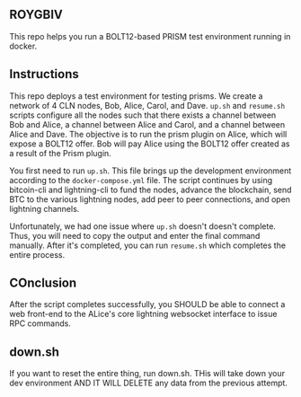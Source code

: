## ROYGBIV

This repo helps you run a BOLT12-based PRISM test environment running in docker.

## Instructions

This repo deploys a test environment for testing prisms. We create a network of 4 CLN nodes, Bob, Alice, Carol, and Dave. `up.sh` and `resume.sh` scripts configure all the nodes such that there exists a channel between Bob and Alice, a channel between Alice and Carol, and a channel between Alice and Dave. The objective is to run the prism plugin on Alice, which will expose a BOLT12 offer. Bob will pay Alice using the BOLT12 offer created as a result of the Prism plugin.

You first need to run `up.sh`.  This file brings up the development environment according to the `docker-compose.yml` file. The script continues by using bitcoin-cli and lightning-cli to fund the nodes, advance the blockchain, send BTC to the various lightning nodes, add peer to peer connections, and open lightning channels.

Unfortunately, we had one issue where `up.sh` doesn't doesn't complete. Thus, you will need to copy the output and enter the final command manually. After it's completed, you can run `resume.sh` which completes the entire process.

## COnclusion

After the script completes successfully, you SHOULD be able to connect a web front-end to the ALice's core lightning websocket interface to issue RPC commands.

## down.sh

If you want to reset the entire thing, run down.sh. THis will take down your dev environment AND IT WILL DELETE any data from the previous attempt.